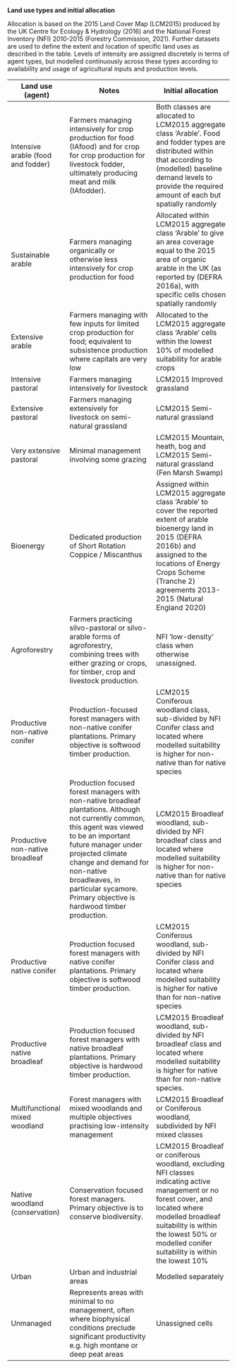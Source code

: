 **Land use types and initial allocation**

Allocation is based on the 2015 Land Cover Map (LCM2015) produced by the UK Centre for Ecology & Hydrology (2016) and the National Forest Inventory (NFI) 2010-2015 (Forestry Commission, 2021). Further datasets are used to define the extent and location of specific land uses as described in the table. Levels of intensity are assigned discretely in terms of agent types, but modelled continuously across these types according to availability and usage of agricultural inputs and production levels. 


| Land use (agent)                  | Notes                                                                                                                                                                                                                                                                                                             | Initial allocation                                                                                                                                                                                                                                  |
|-----------------------------------|-------------------------------------------------------------------------------------------------------------------------------------------------------------------------------------------------------------------------------------------------------------------------------------------------------------------|-----------------------------------------------------------------------------------------------------------------------------------------------------------------------------------------------------------------------------------------------------|
| Intensive arable (food and fodder)           | Farmers managing intensively for crop production for food (IAfood) and for crop for crop production for livestock fodder, ultimately producing meat and milk (IAfodder).                                                                                                                                                                                                                                     | Both classes are allocated to LCM2015 aggregate class ‘Arable’. Food and fodder types are distributed within that according to (modelled) baseline demand levels to provide the required amount of each but spatially randomly                      |
| Sustainable arable                | Farmers managing organically or otherwise less intensively for crop production for food                                                                                                                                                                                                                           | Allocated within LCM2015 aggregate class ‘Arable’ to give an area coverage equal to the 2015 area of organic arable in the UK (as reported by (DEFRA 2016a), with specific cells chosen spatially randomly                                          |
| Extensive arable                  | Farmers managing with few inputs for limited crop production for food; equivalent to subsistence production where capitals are very low                                                                                                                                                                           | Allocated to the LCM2015 aggregate class ‘Arable’ cells within the lowest 10% of modelled suitability for arable crops                                                                                                                              |
| Intensive pastoral                | Farmers managing intensively for livestock                                                                                                                                                                                                                                                                        | LCM2015 Improved grassland                                                                                                                                                                                                                          |
| Extensive pastoral                | Farmers managing extensively for livestock on semi-natural grassland                                                                                                                                                                                                                                              | LCM2015 Semi-natural grassland                                                                                                                                                                                                                      |
| Very extensive pastoral           | Minimal management involving some grazing                                                                                                                                                                                                                                                                         | LCM2015 Mountain, heath, bog and LCM2015 Semi-natural grassland (Fen Marsh Swamp)                                                                                                                                                                   |
| Bioenergy                         | Dedicated production of Short Rotation Coppice / Miscanthus                                                                                                                                                                                                                                                       | Assigned within LCM2015 aggregate class ‘Arable’ to cover the reported extent of arable bioenergy land in 2015 (DEFRA 2016b) and assigned to the locations of Energy Crops Scheme (Tranche 2) agreements 2013-2015 (Natural England 2020)           |
| Agroforestry                      | Farmers practicing silvo-pastoral or silvo-arable forms of agroforestry, combining trees with either grazing or crops, for timber, crop and livestock production.                                                                                                                                                 | NFI ‘low-density’ class when otherwise unassigned.                                                                                                                                                                                                  |
| Productive non-native conifer     | Production-focused forest managers with non-native conifer plantations. Primary objective is softwood timber production.                                                                                                                                                                                          | LCM2015 Coniferous woodland class, sub-divided by NFI Conifer class and located where modelled suitability is higher for non-native than for native species                                                                                         |
| Productive non-native broadleaf   | Production focused forest managers with non-native broadleaf plantations. Although not currently common, this agent was viewed to be an important future manager under projected climate change and demand for non-native broadleaves, in particular sycamore. Primary objective is hardwood timber production.   | LCM2015 Broadleaf woodland, sub-divided by NFI broadleaf class and located where modelled suitability is higher for non-native than for native species                                                                                              |
| Productive native conifer         | Production focused forest managers with native conifer plantations. Primary objective is softwood timber production.                                                                                                                                                                                              | LCM2015 Coniferous woodland, sub-divided by NFI Conifer class and located where modelled suitability is higher for native than for non-native species                                                                                               |
| Productive native broadleaf       | Production focused forest managers with native broadleaf plantations. Primary objective is hardwood timber production.                                                                                                                                                                                            | LCM2015 Broadleaf woodland, sub-divided by NFI broadleaf class and located where modelled suitability is higher for native than for non-native species.                                                                                             |
| Multifunctional mixed woodland    | Forest managers with mixed woodlands and multiple objectives practising low-intensity management                                                                                                                                                                                                                  | LCM2015 Broadleaf or Coniferous woodland, subdivided by NFI mixed classes                                                                                                                                                                           |
| Native woodland (conservation)    | Conservation focused forest managers. Primary objective is to conserve biodiversity.                                                                                                                                                                                                                              | LCM2015 Broadleaf or coniferous woodland, excluding NFI classes indicating active management or no forest cover, and located where modelled broadleaf suitability is within the lowest 50% or modelled conifer suitability is within the lowest 10% |
| Urban                             | Urban and industrial areas                                                                                                                                                                                                                                                                                        | Modelled separately                                                                                                                                                                                                                                 |
| Unmanaged                         | Represents areas with minimal to no management, often where biophysical conditions preclude significant productivity e.g. high montane or deep peat areas                                                                                                                                                         | Unassigned cells |    

